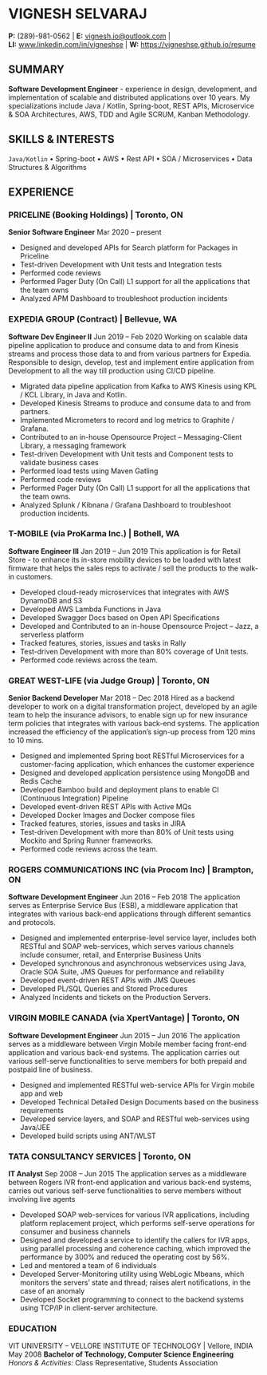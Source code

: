 
# VIGNESH SELVARAJ 
**P:** (289)-981-0562 | **E:** vignesh.io@outlook.com |  <br>
**LI:** www.linkedin.com/in/vigneshse | **W:** https://vigneshse.github.io/resume

## SUMMARY
**Software Development Engineer** - experience in design, development, and implementation of scalable and distributed applications over 10 years. My specializations include Java / Kotlin, Spring-boot, REST APIs, Microservice & SOA Architectures, AWS, TDD and Agile SCRUM, Kanban Methodology.

## SKILLS & INTERESTS
`Java/Kotlin` • Spring-boot • AWS • Rest API • SOA / Microservices • Data Structures & Algorithms

## EXPERIENCE

### PRICELINE (Booking Holdings) | Toronto, ON
**Senior Software Engineer** 				Mar 2020 – present
- Designed and developed APIs for Search platform for Packages in Priceline
- Test-driven Development with Unit tests and Integration tests
- Performed code reviews
- Performed Pager Duty (On Call) L1 support for all the applications that the team owns
- Analyzed APM Dashboard to troubleshoot production incidents
### EXPEDIA GROUP (Contract) | Bellevue, WA
**Software Dev Engineer II** Jun 2019 – Feb 2020
Working on scalable data pipeline application to produce and consume data to and from Kinesis streams and process those data to and from various partners for Expedia. Responsible to design, develop, test and implement entire application from Development to all the way till production using CI/CD pipeline.
-	Migrated data pipeline application from Kafka to AWS Kinesis using KPL / KCL Library, in Java and Kotlin.
-	Developed Kinesis Streams to produce and consume data to and from partners.
-	Implemented Micrometers to record and log metrics to Graphite / Grafana.
-	Contributed to an in-house Opensource Project – Messaging-Client Library, a messaging framework
-	Test-driven Development with Unit tests and Component tests to validate business cases
-	Performed load tests using Maven Gatling
-	Performed code reviews 
-	Performed Pager Duty (On Call) L1 support for all the applications that the team owns.
-	Analyzed Splunk / Kibnana / Grafana Dashboard to troubleshoot production incidents.
### T-MOBILE (via ProKarma Inc.) | Bothell, WA
**Software Engineer III** Jan 2019 – Jun 2019 
This application is for Retail Store - to enhance its in-store mobility devices to be loaded with latest firmware that helps the sales reps to activate / sell the products to the walk-in customers.
-	Developed cloud-ready microservices that integrates with AWS DynamoDB and S3
-	Developed AWS Lambda Functions in Java
-	Developed Swagger Docs based on Open API Specifications
-	Developed and Contributed to an in-house Opensource Project – Jazz, a serverless platform
-	Tracked features, stories, issues and tasks in Rally
-	Test-driven Development with more than 80% coverage of Unit tests.
-	Performed code reviews across the team.

### GREAT WEST-LIFE (via Judge Group) | Toronto, ON
**Senior Backend Developer** Mar 2018 – Dec 2018
Hired as a backend developer to work on a digital transformation project, developed by an agile team to help the insurance advisors, to enable sign up for new insurance term policies that integrates with various back-end systems. The application increased the efficiency of the application’s sign-up process from 120 mins to 10 mins.
-	Designed and implemented Spring boot RESTful Microservices for a customer-facing application, which enhances the customer experience
-	Designed and developed application persistence using MongoDB and Redis Cache
-	Developed Bamboo build and deployment plans to enable CI (Continuous Integration) Pipeline
-	Developed event-driven REST APIs with Active MQs 
-	Developed Docker Images and Docker compose files
-	Tracked features, stories, issues and tasks in JIRA
-	Test-driven Development with more than 80% of Unit tests using Mockito and Spring Runner frameworks.
-	Performed code reviews across the team.
### ROGERS COMMUNICATIONS INC (via Procom Inc) | Brampton, ON
**Software Development Engineer** Jun 2016 – Feb 2018
The application serves as Enterprise Service Bus (ESB), a middleware application that integrates with various back-end applications through different semantics and protocols.
-	Designed and implemented enterprise-level service layer, includes both RESTful and SOAP web-services, which serves various channels include consumer, retail, and Enterprise Business Units
-	Developed synchronous and asynchronous webservices using Java, Oracle SOA Suite, JMS Queues for performance and reliability
-	Developed event-driven REST APIs with JMS Queues 
-	Developed PL/SQL Queries and Stored Procedures
-	Analyzed Incidents and tickets on the Production Servers.
### VIRGIN MOBILE CANADA (via XpertVantage) | Toronto, ON
**Software Development Engineer** Jun 2015 – Jun 2016
The application serves as a middleware between Virgin Mobile member facing front-end application and various back-end systems. The application carries out various self-serve functionalities to serve members for both prepaid and postpaid line of business.
-	Designed and implemented RESTful web-service APIs for Virgin mobile app and web
-	Developed Technical Detailed Design Documents based on the business requirements
-	Developed service layers, and SOAP and RESTful web-services using Java/JEE
-	Developed build scripts using ANT/WLST
### TATA CONSULTANCY SERVICES | Toronto, ON
**IT Analyst** Sep 2008 – Jun 2015
The application serves as a middleware between Rogers IVR front-end application and various back-end systems, carries out various self-serve functionalities to serve members without involving live agents
-	Developed SOAP web-services for various IVR applications, including platform replacement project, which performs self-serve operations for consumer and business channels
-	Designed and developed a service to identify the callers for IVR apps, using parallel processing and coherence caching, which improved the performance by 300% and reduced the operating cost by 56%.
-	Led and mentored a team of 6 individuals
-	Developed Server-Monitoring utility using WebLogic Mbeans, which monitors the servers’ state and thread; raises alert notifications, in the case of an anomaly
-	Developed Socket programming to connect to the backend systems using TCP/IP in client-server architecture.
### EDUCATION
VIT UNIVERSITY – VELLORE INSTITUTE OF TECHNOLOGY  | Vellore, INDIA  May 2008
**Bachelor of Technology, Computer Science Engineering**
*Honors & Activities:* Class Representative, Students Association
